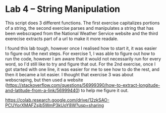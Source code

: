 # Lab 4 – String Manipulation
This script does 3 different functions. The first exercise capitalizes portions of a string, the second exercise parses and manipulates a string that has been webscraped from the National Weather Service website and the third exerecise extracts part of a url to make it more readale. 

I found this lab tough, however once I realised how to start it, it was easier to figure out the next steps. For exercise 1, I was able to figure out how to run the code, however I am aware that it would not necessarily run for every word, so I'd still like to try and figure that out. For the 2nd exercise, once I got started with one line, it was easier for me to see how to do the rest, and then it became a lot easier. I thought that exercise 3 was about webscraping, but then used a website (https://stackoverflow.com/questions/56999390/how-to-extract-longitude-and-latitude-from-a-link/56999440) to help me figure it out. 

https://colab.research.google.com/drive/12zkSAO-PCUYorXMAFZsjb5WmP3kUoY8W?usp=sharing
